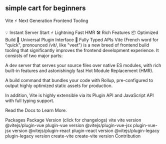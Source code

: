 ## simple cart for beginners

Vite ⚡
Next Generation Frontend Tooling

💡 Instant Server Start
⚡️ Lightning Fast HMR
🛠️ Rich Features
📦 Optimized Build
🔩 Universal Plugin Interface
🔑 Fully Typed APIs
Vite (French word for "quick", pronounced /vit/, like "veet") is a new breed of frontend build tooling that significantly improves the frontend development experience. It consists of two major parts:

A dev server that serves your source files over native ES modules, with rich built-in features and astonishingly fast Hot Module Replacement (HMR).

A build command that bundles your code with Rollup, pre-configured to output highly optimized static assets for production.

In addition, Vite is highly extensible via its Plugin API and JavaScript API with full typing support.

Read the Docs to Learn More.

Packages
Package	Version (click for changelogs)
vite	vite version
@vitejs/plugin-vue	plugin-vue version
@vitejs/plugin-vue-jsx	plugin-vue-jsx version
@vitejs/plugin-react	plugin-react version
@vitejs/plugin-legacy	plugin-legacy version
create-vite	create-vite version
Contribution
